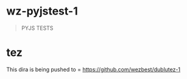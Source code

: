 # wz-pyjstest-1

> PYJS TESTS

# tez

This dira is being pushed to =
https://github.com/wezbest/dublutez-1
